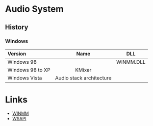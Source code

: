 # Audio System

## History

### Windows
|Version|Name|DLL|
|:-|:-:|:-:|
|Windows 98 | | WINMM.DLL |
|Windows 98 to XP| KMixer | |
|Windows Vista | Audio stack architecture ||




# Links
- [WINMM](https://en.wikipedia.org/wiki/Windows_legacy_audio_components)
- [WSAPI](https://en.wikipedia.org/wiki/Technical_features_new_to_Windows_Vista#Audio)